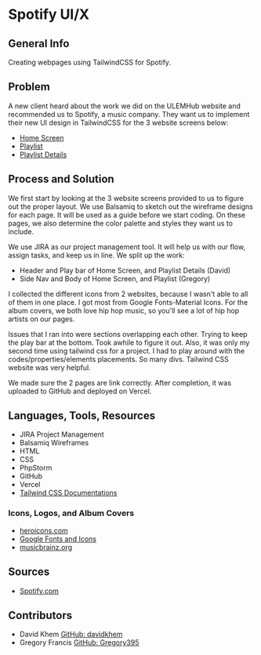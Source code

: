 # Spotify UI/X
## General Info
Creating webpages using TailwindCSS for Spotify. 

## Problem
A new client heard about the work we did on the ULEMHub website and recommended us to Spotify, a music company.
They want us to implement their new UI design in TailwindCSS for the 3 website screens below:
* [Home Screen](https://static.authw.it/000_Home_Screen.png)
* [Playlist]( https://static.authw.it/001_Playlist.png)
* [Playlist Details](https://static.authw.it/001_Playlist_2.png)

## Process and Solution
We first start by looking at the 3 website screens provided to us to figure out the proper layout.
We use Balsamiq to sketch out the wireframe designs for each page. It will be used as a guide before we start coding.
On these pages, we also determine the color palette and styles they want us to include.

We use JIRA as our project management tool. It will help us with our flow, assign tasks, and keep us in line.
We split up the work:
* Header and Play bar of Home Screen, and Playlist Details (David)
* Side Nav and Body of Home Screen, and Playlist (Gregory)

I collected the different icons from 2 websites, because I wasn't able to all of them in one place. I got most from Google Fonts-Material Icons.
For the album covers, we both love hip hop music, so you'll see a lot of hip hop artists on our pages.

Issues that I ran into were sections overlapping each other. Trying to keep the play bar at the bottom. Took awhile to figure it out.
Also, it was only my second time using tailwind css for a project. I had to play around with the codes/properties/elements placements. So many divs.
Tailwind CSS website was very helpful.

We made sure the 2 pages are link correctly.
After completion, it was uploaded to GitHub and deployed on Vercel.

## Languages, Tools, Resources
* JIRA Project Management
* Balsamiq Wireframes
* HTML
* CSS
* PhpStorm
* GitHub
* Vercel
* [Tailwind CSS Documentations](https://tailwindcss.com/docs)
  
### Icons, Logos, and Album Covers
* [heroicons.com](https://heroicons.com/)
* [Google Fonts and Icons](https://fonts.google.com/icons?selected=Material+Icons:home)
* [musicbrainz.org](https://musicbrainz.org)

## Sources
* [Spotify.com](https://open.spotify.com/)

## Contributors
* David Khem [GitHub: davidkhem](https://github.com/davidkhem)
* Gregory Francis [GitHub: Gregory395](https://github.com/Gregory395)
